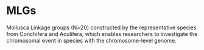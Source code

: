 # MLGs
Mollusca Linkage groups (N=20) constructed by the representative species from Conchifera and Aculifera, which enables researchers to investigate the chromosomal event in species with the chromosome-level genome.
